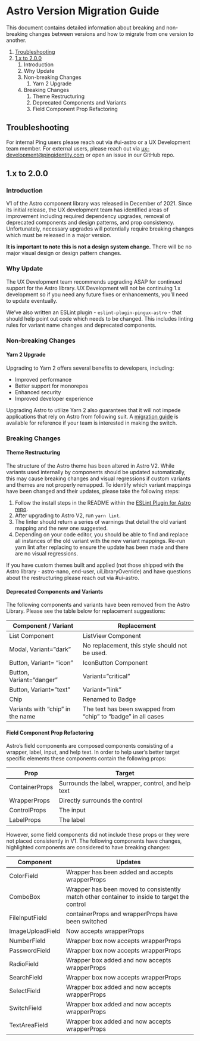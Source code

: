 # Astro Version Migration Guide
This document contains detailed information about breaking and non-breaking changes between versions and how to migrate from one version to another.


1. [Troubleshooting](#troubleshooting)
2. [1.x to 2.0.0](#1.x-to-2.0.0)
    1. Introduction
    2. Why Update
    3. Non-breaking Changes
        1. Yarn 2 Upgrade
    5. Breaking Changes
        1. Theme Restructuring
        2. Deprecated Components and Variants
        3. Field Component Prop Refactoring

## Troubleshooting
For internal Ping users please reach out via #ui-astro or a UX Development team member.
For external users, please reach out via ux-development@pingidentity.com or open an issue in our GitHub repo.

## 1.x to 2.0.0

### Introduction
V1 of the Astro component library was released in December of 2021. Since its initial release, the UX development team has identified areas of improvement including required dependency upgrades, removal of deprecated components and design patterns, and prop consistency. Unfortunately, necessary upgrades will potentially require breaking changes which must be released in a major version.

**It is important to note this is not a design system change.** There will be no major visual design or design pattern changes.

### Why Update
The UX Development team recommends upgrading ASAP for continued support for the Astro library. UX Development will not be continuing 1.x development so if you need any future fixes or enhancements, you’ll need to update eventually.

We’ve also written an ESLint plugin - `eslint-plugin-pingux-astro` - that should help point out code which needs to be changed. This includes linting rules for variant name changes and deprecated components.

### Non-breaking Changes

#### Yarn 2 Upgrade
Upgrading to Yarn 2 offers several benefits to developers, including:

* Improved performance
* Better support for monorepos
* Enhanced security
* Improved developer experience

Upgrading Astro to utilize Yarn 2 also guarantees that it will not impede applications that rely on Astro from following suit. A [migration guide](https://yarnpkg.com/getting-started/migration) is available for reference if your team is interested in making the switch.

### Breaking Changes

#### Theme Restructuring

The structure of the Astro theme has been altered in Astro V2. While variants used internally by components should be updated automatically, this may cause breaking changes and visual regressions if custom variants and themes are not properly remapped. To identify which variant mappings have been changed and their updates, please take the following steps:
1. Follow the install steps in the README within the [ESLint Plugin for Astro repo](https://gitlab.corp.pingidentity.com/ux/eslint-plugin-pingux-astro).
2. After upgrading to Astro V2, run `yarn lint`.
3. The linter should return a series of warnings that detail the old variant mapping and the new one suggested.
4. Depending on your code editor, you should be able to find and replace all instances of the old variant with the new variant mappings. Re-run yarn lint after replacing to ensure the update has been made and there are no visual regressions.

If you have custom themes built and applied (not those shipped with the Astro library - astro-nano, end-user, uiLibraryOverride) and have questions about the restructuring please reach out via #ui-astro.

#### Deprecated Components and Variants
The following components and variants have been removed from the Astro Library. Please see the table below for replacement suggestions:

|Component / Variant|Replacement|
|---|---|
|List Component|ListView Component|
|Modal, Variant=”dark”|No replacement, this style should not be used.|
|Button, Variant= “icon”|IconButton Component|
|Button, Variant=”danger”|Variant=”critical”|
|Button, Variant=”text”|Variant=”link”|
|Chip|Renamed to Badge|
|Variants with “chip” in the name|The text has been swapped from “chip” to “badge” in all cases|



#### Field Component Prop Refactoring
Astro’s field components are composed components consisting of a wrapper, label, input, and help text. In order to help user’s better target specific elements these components contain the following props:  

|Prop|Target|
|---|---|
|ContainerProps|Surrounds the label, wrapper, control, and help text|
|WrapperProps|Directly surrounds the control|
|ControlProps|The input|
|LabelProps|The label|



However, some field components did not include these props or they were not placed consistently in V1. The following components have changes, highlighted components are considered to have breaking changes:


|Component|Updates|
|---|---|
|ColorField|Wrapper has been added and accepts wrapperProps|
|ComboBox|Wrapper has been moved to consistently match other container to inside to target the control|
|FileInputField|containerProps and wrapperProps have been switched|
|ImageUploadField|Now accepts wrapperProps|
|NumberField|Wrapper box now accepts wrapperProps|
|PasswordField|Wrapper box now accepts wrapperProps|
|RadioField|Wrapper box added and now accepts wrapperProps|
|SearchField|Wrapper box now accepts wrapperProps|
|SelectField|Wrapper box added and now accepts wrapperProps|
|SwitchField|Wrapper box added and now accepts wrapperProps|
|TextAreaField|Wrapper box added and now accepts wrapperProps|


